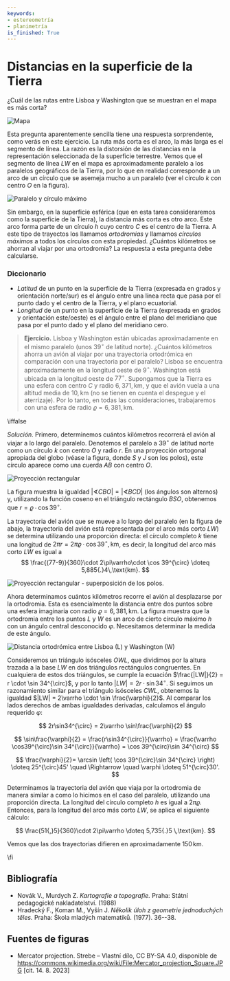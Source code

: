 ```yaml
---
keywords:
- estereometría
- planimetría
is_finished: True
---
```


# Distancias en la superficie de la Tierra

¿Cuál de las rutas entre Lisboa y Washington que se muestran en el mapa es más corta? 

![Mapa](08_mapa.jpg)

Esta pregunta aparentemente sencilla tiene una respuesta sorprendente, como verás en este ejercicio.
La ruta más corta es el arco, la más larga es el segmento de línea.
La razón es la distorsión de las distancias en la representación seleccionada de la superficie terrestre.
Vemos que el segmento de línea $LW$ en el mapa es aproximadamente paralelo a los paralelos geográficos de la Tierra,
por lo que en realidad corresponde a un arco de un círculo que se asemeja mucho a un paralelo
(ver el círculo $k$ con centro $O$ en la figura).

![Paralelo y círculo máximo](math4you_00008_01.jpg)

Sin embargo, en la superficie esférica (que en esta tarea consideraremos como la superficie de la Tierra),
la distancia más corta es otro arco. Este arco forma parte de un círculo $h$ cuyo centro $C$ es el centro de la Tierra.
A este tipo de trayectos los llamamos *ortodromias* y llamamos *círculos máximos* a todos los círculos con esta propiedad.
¿Cuántos kilómetros se ahorran al viajar por una ortodromia?
La respuesta a esta pregunta debe calcularse.

### Diccionario 
* *Latitud* de un punto en la superficie de la Tierra (expresada en grados y orientación norte/sur) es el ángulo entre una línea recta que pasa por el punto dado y el centro de la Tierra, y el plano ecuatorial.
* *Longitud* de un punto en la superficie de la Tierra (expresada en grados y orientación este/oeste) es el ángulo entre el plano del meridiano que pasa por el punto dado y el plano del meridiano cero.

> **Ejercicio.** Lisboa y Washington están ubicadas
aproximadamente en el mismo paralelo (unos $39^{\circ}$ de latitud norte).
¿Cuántos kilómetros ahorra un avión al viajar por
una trayectoria ortodrómica en comparación con una trayectoria por el paralelo?
Lisboa se encuentra aproximadamente en la longitud oeste de $9^{\circ}$.
Washington está ubicada en la longitud oeste de $77^{\circ}$.
Supongamos que la Tierra es una esfera con centro $C$ y radio
$6,371,\text{km}$, y que el avión vuela a una altitud media de
$10,\text{km}$ (no se tienen en cuenta el despegue y el aterrizaje).
Por lo tanto, en todas las consideraciones, trabajaremos con una esfera de radio
$\varrho = 6,381,\text{km}$.

\iffalse

*Solución.* Primero, determinemos cuántos kilómetros recorrerá el avión
al viajar a lo largo del paralelo.
Denotemos el paralelo a $39^{\circ}$ de latitud norte como un círculo $k$ con centro $O$ y radio $r$.
En una proyección ortogonal apropiada del globo (véase la figura, donde $S$ y $J$ son los polos),
este círculo aparece como una cuerda $AB$ con centro $O$.

![Proyección rectangular](math4you_00008_02.jpg)

La figura muestra la igualdad
$\lvert\sphericalangle CBO\rvert = \lvert\sphericalangle BCD\rvert$
(los ángulos son alternos) y, utilizando la función coseno
en el triángulo rectángulo $BSO$, obtenemos que $r = \varrho \cdot \cos 39^{\circ}$.

La trayectoria del avión que se mueve a lo largo del paralelo (en la figura de abajo,
la trayectoria del avión está representada por el arco más corto $LW$)
se determina utilizando una proporción directa: el círculo completo $k$ tiene una longitud de
$2\pi r = 2\pi\varrho \cdot \cos 39^{\circ} ,\text{km}$,
es decir, la longitud del arco más corto $LW$ es igual a
$$
\frac{(77-9)}{360}\cdot 2\pi\varrho\cdot \cos 39^{\circ} \doteq 5,885{.}4\,\text{km}.
$$

![Proyección rectangular - superposición de los polos.](math4you_00008_03.jpg)

Ahora determinamos cuántos kilómetros recorre el avión al desplazarse por la ortodromia.
Esta es esencialmente la distancia entre dos puntos sobre una esfera imaginaria con radio $\varrho = 6,381,\text{km}$.
La figura muestra que la ortodromia entre los puntos $L$ y $W$ es un arco de cierto círculo máximo $h$
con un ángulo central desconocido $\varphi$. Necesitamos determinar la medida de este ángulo.


![Distancia ortodrómica entre Lisboa (L) y Washington (W)](math4you_00008_04.jpg)

Consideremos un triángulo isósceles $OWL$,
que dividimos por la altura trazada a la base $LW$ en dos triángulos rectángulos congruentes.
En cualquiera de estos dos triángulos, se cumple la ecuación $\frac{|LW|}{2} = r \cdot \sin 34^{\circ}$,
y por lo tanto $|LW| = 2r \cdot \sin 34^{\circ}$.
Si seguimos un razonamiento similar para el triángulo isósceles $CWL$,
obtenemos la igualdad $|LW| = 2\varrho \cdot \sin \frac{\varphi}{2}$.
Al comparar los lados derechos de ambas igualdades derivadas,
calculamos el ángulo requerido $\varphi$:

$$
2r\sin34^{\circ} = 2\varrho \sin\frac{\varphi}{2}
$$

$$
\sin\frac{\varphi}{2} = \frac{r\sin34^{\circ}}{\varrho}
= \frac{\varrho \cos39^{\circ}\sin 34^{\circ}}{\varrho} = \cos 39^{\circ}\sin 34^{\circ}
$$

$$
\frac{\varphi}{2}= \arcsin \left( \cos 39^{\circ}\sin 34^{\circ} \right) \doteq 25^{\circ}45' \quad \Rightarrow \quad \varphi \doteq 51^{\circ}30'.
$$

Determinamos la trayectoria del avión que viaja por la ortodromia de manera similar
a como lo hicimos en el caso del paralelo, utilizando una proporción directa.
La longitud del círculo completo $h$ es igual a $2\pi\varrho$.
Entonces, para la longitud del arco más corto $LW$, se aplica el siguiente cálculo:

$$
\frac{51{,}5}{360}\cdot 2\pi\varrho \doteq 5,735{.}5 \,\text{km}.
$$

Vemos que las dos trayectorias difieren en aproximadamente $150 \,\text{km}$.

\fi

## Bibliografía
* Novák V., Murdych Z. *Kartografie a topografie.* Praha: Státní pedagogické nakladatelství. (1988)
* Hradecký F., Koman M., Vyšín J. *Několik úloh z geometrie jednoduchých těles.* Praha: Škola mladých matematiků. (1977). 36--38.

## Fuentes de figuras
* Mercator projection. Strebe – Vlastní dílo, CC BY-SA 4.0, disponible de <https://commons.wikimedia.org/wiki/File:Mercator_projection_Square.JPG> [cit. 14. 8. 2023]

